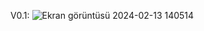 V0.1:
![Ekran görüntüsü 2024-02-13 140514](https://github.com/R-Fatih/EAFC24-Teamkits-Editor/assets/39864827/cd9604de-6082-40c3-b54a-16fb00bc5100)

